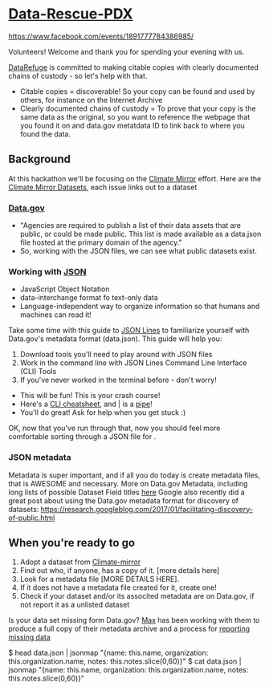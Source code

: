 # [Data-Rescue-PDX](http://calagator.org/events/1250471401)
https://www.facebook.com/events/1891777784386985/

Volunteers! Welcome and thank you for spending your evening with us.

[DataRefuge](http://www.ppehlab.org/) is committed to making citable copies with clearly documented chains of custody - so let's help with that. 

- Citable copies = discoverable! So your copy can be found and used by others, for instance on the Internet Archive
- Clearly documented chains of custody = To prove that your copy is the same data as the original, so you want to reference the webpage that you found it on and data.gov metatdata ID to link back to where you found the data.

## Background

At this hackathon we'll be focusing on the [Climate Mirror](https://github.com/climate-mirror/how-to-help) effort.
Here are the [Climate Mirror Datasets](https://github.com/climate-mirror/datasets/issues), each issue links out to a dataset
  
### [Data.gov](https://www.data.gov/about)

 - "Agencies are required to publish a list of their data assets that are public, or could be made public. This list is made available as a data.json file hosted at the primary domain of the agency."
 - So, working with the JSON files, we can see what public datasets exist.
 
### Working with [JSON](http://www.json.org/)

 - JavaScript Object Notation
 - data-interchange format fo text-only data 
 - Language-independent way to organize information so that humans and machines can read it!

Take some time with this guide to [JSON Lines](https://github.com/jsonlines/guide) to familiarize yourself with Data.gov's metadata format (data.json). This guide will help you:

1. Download tools you'll need to play around with JSON files
2. Work in the command line with JSON Lines Command Line Interface (CLI) Tools 
3. If you've never worked in the terminal before - don't worry! 
  - This will be fun! This is your crash course! 
  - Here's a [CLI cheatsheet](https://github.com/daniellecrobinson/terminal-mac-cheatsheet), and | is a [pipe](https://en.wikipedia.org/wiki/Pipeline_(Unix))!
  - You'll do great! Ask for help when you get stuck :)

OK, now that you've run through that, now you should feel more comfortable sorting through a JSON file for .

### JSON metadata

Metadata is super important, and if all you do today is create metadata files, that is AWESOME and necessary.
More on Data.gov Metadata, including long lists of possible Dataset Field titles [here](https://project-open-data.cio.gov/v1.1/schema/)
Google also recently did a great post about using the Data.gov metadata format for discovery of datasets: https://research.googleblog.com/2017/01/facilitating-discovery-of-public.html



## When you're ready to go

1. Adopt a dataset from [Climate-mirror](https://github.com/climate-mirror/datasets/issues)
2. Find out who, if anyone, has a copy of it. [more details here]
3. Look for a metadata file [MORE DETAILS HERE].
4. If it does not have a metadata file created for it, create one!
5. Check if your dataset and/or its associted metadata are on Data.gov, if not report it as a unlisted dataset

Is your data set missing form Data.gov? [Max](https://github.com/maxogden) has been working with them to produce a full copy of their metadata archive and a process for [reporting missing data](https://www.data.gov/developers/archiving)


$ head data.json | jsonmap "{name: this.name, organization: this.organization.name, notes: this.notes.slice(0,60)}" 
$ cat data.json | jsonmap "{name: this.name, organization: this.organization.name, notes: this.notes.slice(0,60)}"


